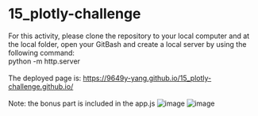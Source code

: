# 15_plotly-challenge

For this activity, please clone the repository to your local computer 
and at the local folder, open your GitBash and create a local server by using the following command:\
python -m http.server 
\
\
The deployed page is: https://9649y-yang.github.io/15_plotly-challenge.github.io/
\
\
Note: the bonus part is included in the app.js
![image](https://user-images.githubusercontent.com/87762636/142621174-a04291b8-ebd6-45d3-92cb-1bc29a8197ad.png)
![image](https://user-images.githubusercontent.com/87762636/142621223-5c143478-bb05-45f5-9ea2-9b759604f7d6.png)

